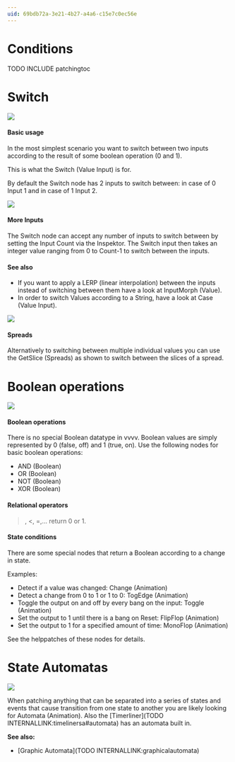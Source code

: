 ```yaml
---
uid: 69bdb72a-3e21-4b27-a4a6-c15e7c0ec56e
---
```


# Conditions
<span class="include">TODO INCLUDE patchingtoc</span>  

# Switch

![](~/img/Conditions-SwitchSimple.png "")  


#### Basic usage
In the most simplest scenario you want to switch between two inputs according to the result of some boolean operation (0 and 1).  

This is what the <span class="node"> Switch (Value Input)</span> is for.  

By default the Switch node has 2 inputs to switch between: in case of 0 <span class="pin">Input 1</span> and in case of 1 <span class="pin">Input 2</span>.  




![](~/img/Conditions-SwitchAdvanced.png "")   

#### More Inputs

The Switch node can accept any number of inputs to switch between by setting the <span class="pin">Input Count</span> via the Inspektor. The <span class="pin">Switch</span> input then takes an integer value ranging from 0 to Count-1 to switch between the inputs.  

#### See also
* If you want to apply a LERP (linear interpolation) between the inputs instead of switching between them have a look at <span class="node"> InputMorph (Value)</span>.  
* In order to switch Values according to a String, have a look at <span class="node"> Case (Value Input)</span>.  




![](~/img/Conditions-Spreads.png "")   


#### Spreads
Alternatively to switching between multiple individual values you can use the <span class="node">GetSlice (Spreads)</span> as shown to switch between the slices of a spread.  




# Boolean operations

![](~/img/Conditions-Booleans.png "")   


#### Boolean operations
There is no special Boolean datatype in vvvv. Boolean values are simply represented by 0 (false, off) and 1 (true, on). Use the following nodes for basic boolean operations:   
* <span class="node">AND (Boolean)</span>  
* <span class="node">OR (Boolean)</span>  
* <span class="node">NOT (Boolean)</span>  
* <span class="node">XOR (Boolean)</span>  

#### Relational operators
>, <, =,... return 0 or 1.  

#### State conditions
There are some special nodes that return a Boolean according to a change in state.   

Examples:  
* Detect if a value was changed: <span class="node">Change (Animation)</span>  
* Detect a change from 0 to 1 or 1 to 0: <span class="node">TogEdge (Animation)</span>  
* Toggle the output on and off by every bang on the input: <span class="node">Toggle (Animation)</span>  
* Set the output to 1 until there is a bang on Reset: <span class="node">FlipFlop (Animation)</span>  
* Set the output to 1 for a specified amount of time: <span class="node">MonoFlop (Animation)</span>  

See the helppatches of these nodes for details.  




# State Automatas

![](~/img/patching-automata.png "")  


When patching anything that can be separated into a series of states and events that cause transition from one state to another you are likely looking for <span class="node">Automata (Animation)</span>. Also the [Timerliner](TODO INTERNALLINK:timelinersa#automata) has an automata built in.  

**See also:**  
* [Graphic Automata](TODO INTERNALLINK:graphicalautomata)  





